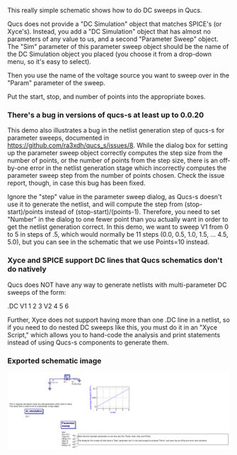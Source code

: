 This really simple schematic shows how to do DC sweeps in Qucs.

Qucs does not provide a "DC Simulation" object that matches SPICE's
(or Xyce's).  Instead, you add a "DC Simulation" object that has
almost no parameters of any value to us, and a second "Parameter
Sweep" object.  The "Sim" parameter of this parameter sweep object
should be the name of the DC Simulation object you placed (you choose
it from a drop-down menu, so it's easy to select).

Then you use the name of the voltage source you want to sweep over in
the "Param" parameter of the sweep.

Put the start, stop, and number of points into the appropriate boxes.

### There's a bug in versions of qucs-s at least up to 0.0.20

This demo also illustrates a bug in the netlist generation step of
qucs-s for parameter sweeps, documented in
https://github.com/ra3xdh/qucs_s/issues/8.  While the dialog box for
setting up the parameter sweep object correctly computes the step size
from the number of points, or the number of points from the step size,
there is an off-by-one error in the netlist generation stage which
incorrectly computes the parameter sweep step from the number of
points chosen.  Check the issue report, though, in case this bug has
been fixed.

Ignore the "step" value in the parameter sweep dialog, as Qucs-s
doesn't use it to generate the netlist, and will compute the step from
(stop-start)/points instead of (stop-start)/(points-1).  Therefore,
you need to set "Number" in the dialog to one fewer point than you
actually want in order to get the netlist generation correct.  In this
demo, we want to sweep V1 from 0 to 5 in steps of .5, which would
normally be 11 steps (0.0, 0.5, 1.0, 1.5, ... 4.5, 5.0), but you can
see in the schematic that we use Points=10 instead.

### Xyce and SPICE support DC lines that Qucs schematics don't do natively

Qucs does NOT have any way to generate netlists with multi-parameter
DC sweeps of the form:

   .DC V1 1 2 3 V2 4 5 6

Further, Xyce does not support having more than one .DC line in a
netlist, so if you need to do nested DC sweeps like this, you must do
it in an "Xyce Script," which allows you to hand-code the analysis and
print statements instead of using Qucs-s components to generate them.

### Exported schematic image
![Created with Qucs "Export as image" option"](export.png)
